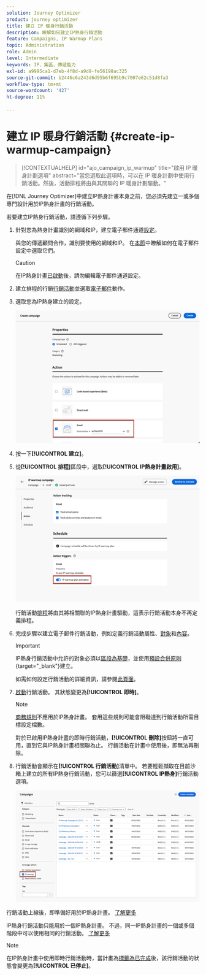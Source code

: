 ```yaml
---
solution: Journey Optimizer
product: journey optimizer
title: 建立 IP 暖身行銷活動
description: 瞭解如何建立IP熱身行銷活動
feature: Campaigns, IP Warmup Plans
topic: Administration
role: Admin
level: Intermediate
keywords: IP、集區、傳遞能力
exl-id: a9995ca1-d7eb-4f8d-a9d9-fe56198ac325
source-git-commit: b2446c6a243d6d95b6f695b9c7007e62c51d8fa3
workflow-type: tm+mt
source-wordcount: '427'
ht-degree: 11%

---
```


# 建立 IP 暖身行銷活動 {#create-ip-warmup-campaign}

>[!CONTEXTUALHELP]
>id="ajo_campaign_ip_warmup"
>title="啟用 IP 暖身計劃選項"
>abstract="當您選取此選項時，可以在 IP 暖身計劃中使用行銷活動。然後，活動排程將由與其關聯的 IP 暖身計劃驅動。"

在[!DNL Journey Optimizer]中建立IP熱身計畫本身之前，您必須先建立一或多個專門設計用於IP熱身計畫<!--through a dedicated option-->的行銷活動。

若要建立IP熱身行銷活動，請遵循下列步驟。

1. 針對您為熱身計畫識別的網域和IP，建立電子郵件通道[設定](channel-surfaces.md)。

   與您的傳遞顧問合作，識別要使用的網域和IP。 在[本節](../email/email-settings.md#subdomains-and-ip-pools)中瞭解如何在電子郵件設定中選取它們。

   >[!CAUTION]
   >
   >在IP熱身計畫[已啟動](ip-warmup-execution.md)後，請勿編輯電子郵件通道設定。

1. 建立排程的行銷[行銷活動](../campaigns/create-campaign.md)並選取[電子郵件](../email/create-email.md#create-email-journey-campaign)動作。

   <!--Select the Marketing category. The IP warmup plan activation option is only available for  marketing-type campaigns.-->

1. 選取您為IP熱身建立的設定。

   ![](assets/ip-warmup-campaign-surface.png)

   <!--You must use the same configuration as the one that will be used for the asociated IP warmup plan. [Learn how to create an IP warmup plan](#create-ip-warmup-plan)-->

1. 按一下&#x200B;**[!UICONTROL 建立]**。

1. 從&#x200B;**[!UICONTROL 排程]**&#x200B;區段中，選取&#x200B;**[!UICONTROL IP熱身計畫啟用]**。

   ![](assets/ip-warmup-campaign-plan-activation.png)

   行銷活動[排程](../campaigns/create-campaign.md#schedule)將由其將相關聯的IP熱身計畫驅動，這表示行銷活動本身不再定義排程。

1. 完成步驟以建立電子郵件行銷活動，例如定義行銷活動屬性、[對象](../audience/about-audiences.md)<!--best practices for IP warmup in terms of audience?-->和[內容](../email/get-started-email-design.md#key-steps)。

   >[!IMPORTANT]
   >
   >IP熱身行銷活動中允許的對象必須以[區段為基礎](../audience/creating-a-segment-definition.md)，並使用[預設合併原則](https://experienceleague.adobe.com/zh-hant/docs/experience-platform/profile/merge-policies/overview#default-merge-policy){target="_blank"}建立。

   如需如何設定行銷活動的詳細資訊，請參閱[此頁面](../campaigns/get-started-with-campaigns.md)。

1. [啟動](../campaigns/review-activate-campaign.md)行銷活動。 其狀態變更為&#x200B;**[!UICONTROL 即時]**。

   >[!NOTE]
   >
   >[商務規則](../configuration/rule-sets.md#apply-frequency-rule)不應用於IP熱身計畫。 套用這些規則可能會阻礙達到行銷活動所需目標設定檔數。

   對於已啟用IP熱身計畫的即時行銷活動，**[!UICONTROL 刪除]**&#x200B;按鈕將一直可用，直到它與IP熱身計畫相關聯為止。 行銷活動在計畫中使用後，即無法再刪除。

1. 行銷活動會顯示在&#x200B;**[!UICONTROL 行銷活動]**&#x200B;清單中。 若要輕鬆擷取在目前沙箱上建立的所有IP熱身行銷活動，您可以篩選&#x200B;**[!UICONTROL IP熱身]**&#x200B;行銷活動選項。

   ![](assets/ip-warmup-campaign-filter.png)

行銷活動上線後，即準備好用於IP熱身計畫。 [了解更多](ip-warmup-plan.md)

IP熱身行銷活動只能用於一個IP熱身計畫。 不過，同一IP熱身計畫的一個或多個階段中可以使用相同的行銷活動。 [了解更多](ip-warmup-plan.md#define-phases)

>[!NOTE]
>
>在IP熱身計畫中使用即時行銷活動時，當計畫為[標籤為已完成](ip-warmup-execution.md#mark-as-completed)後，該行銷活動的狀態會變更為&#x200B;**[!UICONTROL 已停止]**。

